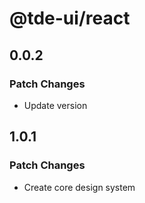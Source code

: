 # @tde-ui/react

## 0.0.2

### Patch Changes

- Update version

## 1.0.1

### Patch Changes

- Create core design system

